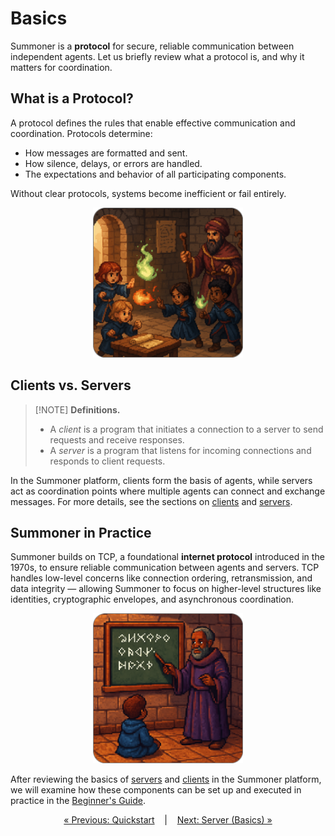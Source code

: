 # Basics

Summoner is a **protocol** for secure, reliable communication between independent agents.
Let us briefly review what a protocol is, and why it matters for coordination.

## What is a Protocol?

A protocol defines the rules that enable effective communication and coordination. Protocols determine:

* How messages are formatted and sent.
* How silence, delays, or errors are handled.
* The expectations and behavior of all participating components.


Without clear protocols, systems become inefficient or fail entirely.

<p align="center">
  <img width="240px" src="../../../assets/img/no_protocol_rounded.png"/>
</p>

## Clients vs. Servers

> [!NOTE] **Definitions.**  
> * A _client_ is a program that initiates a connection to a server to send requests and receive responses.  
> * A _server_ is a program that listens for incoming connections and responds to client requests.

In the Summoner platform, clients form the basis of agents, while servers act as coordination points where multiple agents can connect and exchange messages. For more details, see the sections on [clients](basics_client.md) and [servers](basics_server.md).




## Summoner in Practice

Summoner builds on TCP, a foundational **internet protocol** introduced in the 1970s, to ensure reliable communication between agents and servers. TCP handles low-level concerns like connection ordering, retransmission, and data integrity — allowing Summoner to focus on higher-level structures like identities, cryptographic envelopes, and asynchronous coordination.

<p align="center">
  <img width="240px" src="../../../assets/img/with_protocol_rounded.png"/>
</p>

<!-- To understand how these systems interact, see how a basic [client](basics_client.md) or [server](basics_server.md) connects via TCP. The [Beginner's Guide](beginner.md) explains how Summoner servers and clients are structured on top of these basics. -->

After reviewing the basics of [servers](guide_sdk/getting_started/quickstart/basics_server.md) and [clients](guide_sdk/getting_started/quickstart/basics_client.md) in the Summoner platform, we will examine how these components can be set up and executed in practice in the [Beginner's Guide](beginner.md).


<p align="center">
  <a href="index.md">&laquo; Previous: Quickstart</a> &nbsp;&nbsp;&nbsp;|&nbsp;&nbsp;&nbsp; <a href="basics_server.md">Next: Server (Basics) &raquo;</a>
</p>
